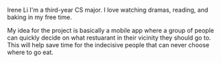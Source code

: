 Irene Li
I'm a third-year CS major. I love watching dramas, reading, and baking in my free time.

My idea for the project is basically a mobile app where a group of people can quickly decide on what restuarant in their vicinity they should go to. This will help save time for the indecisive people that can never choose where to go eat.

